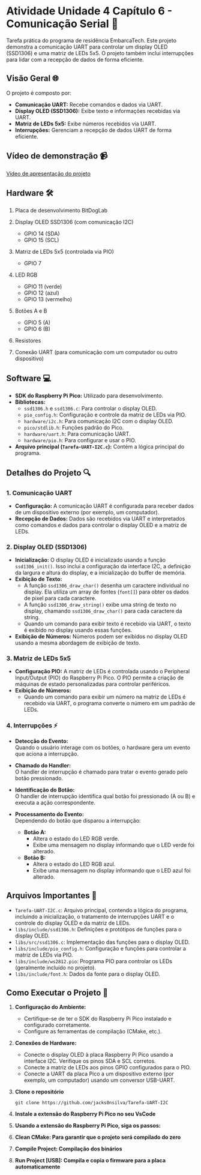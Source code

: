 # Atividade Unidade 4 Capítulo 6 - Comunicação Serial 🚀

Tarefa prática do programa de residência EmbarcaTech.
Este projeto demonstra a comunicação UART para controlar um display OLED (SSD1306) e uma matriz de LEDs 5x5. O projeto também inclui interrupções para lidar com a recepção de dados de forma eficiente.

## Visão Geral 🌐

O projeto é composto por:

- **Comunicação UART:** Recebe comandos e dados via UART.
- **Display OLED (SSD1306):** Exibe texto e informações recebidas via UART.
- **Matriz de LEDs 5x5:** Exibe números recebidos via UART.
- **Interrupções:** Gerenciam a recepção de dados UART de forma eficiente.

## Vídeo de demonstração 📹

[Vídeo de apresentação do projeto](https://drive.google.com/file/d/1p33Xp1W8i2tf9JfYoDewDHImfJSwaRyE/view?usp=drive_link)

## Hardware 🛠️

1. Placa de desenvolvimento BitDogLab
2. Display OLED SSD1306 (com comunicação I2C)
   - GPIO 14 (SDA)
   - GPIO 15 (SCL)
3. Matriz de LEDs 5x5 (controlada via PIO)
   - GPIO 7
4. LED RGB
   - GPIO 11 (verde)
   - GPIO 12 (azul)
   - GPIO 13 (vermelho)
5. Botões A e B

   - GPIO 5 (A)
   - GPIO 6 (B)

6. Resistores

7. Conexão UART (para comunicação com um computador ou outro dispositivo)

## Software 💻

- **SDK do Raspberry Pi Pico:** Utilizado para desenvolvimento.
- **Bibliotecas:**
  - `ssd1306.h` e `ssd1306.c`: Para controlar o display OLED.
  - `pio_config.h`: Configuração e controle da matriz de LEDs via PIO.
  - `hardware/i2c.h`: Para comunicação I2C com o display OLED.
  - `pico/stdlib.h`: Funções padrão do Pico.
  - `hardware/uart.h`: Para comunicação UART.
  - `hardware/pio.h`: Para configurar e usar o PIO.
- **Arquivo principal (`Tarefa-UART-I2C.c`):** Contém a lógica principal do programa.

## Detalhes do Projeto 🔍

### 1. Comunicação UART

- **Configuração:** A comunicação UART é configurada para receber dados de um dispositivo externo (por exemplo, um computador).
- **Recepção de Dados:** Dados são recebidos via UART e interpretados como comandos e dados para controlar o display OLED e a matriz de LEDs.

### 2. Display OLED (SSD1306)

- **Inicialização:** O display OLED é inicializado usando a função `ssd1306_init()`. Isso inclui a configuração da interface I2C, a definição da largura e altura do display, e a inicialização do buffer de memória.
- **Exibição de Texto:**
  - A função `ssd1306_draw_char()` desenha um caractere individual no display. Ela utiliza um array de fontes (`font[]`) para obter os dados de pixel para cada caractere.
  - A função `ssd1306_draw_string()` exibe uma string de texto no display, chamando `ssd1306_draw_char()` para cada caractere da string.
  - Quando um comando para exibir texto é recebido via UART, o texto é exibido no display usando essas funções.
- **Exibição de Números:** Números podem ser exibidos no display OLED usando a mesma abordagem de exibição de texto.

### 3. Matriz de LEDs 5x5

- **Configuração PIO:** A matriz de LEDs é controlada usando o Peripheral Input/Output (PIO) do Raspberry Pi Pico. O PIO permite a criação de máquinas de estado personalizadas para controlar periféricos.
- **Exibição de Números:**
  - Quando um comando para exibir um número na matriz de LEDs é recebido via UART, o programa converte o número em um padrão de LEDs.

### 4. Interrupções ⚡

- **Detecção do Evento:**  
   Quando o usuário interage com os botões, o hardware gera um evento que aciona a interrupção.

- **Chamado do Handler:**  
   O handler de interrupção é chamado para tratar o evento gerado pelo botão pressionado.

- **Identificação do Botão:**  
   O handler de interrupção identifica qual botão foi pressionado (A ou B) e executa a ação correspondente.

- **Processamento do Evento:**  
   Dependendo do botão que disparou a interrupção:

  - **Botão A:**
    - Altera o estado do LED RGB verde.
    - Exibe uma mensagem no display informando que o LED verde foi alterado.
  - **Botão B:**
    - Altera o estado do LED RGB azul.
    - Exibe uma mensagem no display informando que o LED azul foi alterado.

## Arquivos Importantes 📂

- `Tarefa-UART-I2C.c`: Arquivo principal, contendo a lógica do programa, incluindo a inicialização, o tratamento de interrupções UART e o controle do display OLED e da matriz de LEDs.
- `libs/include/ssd1306.h`: Definições e protótipos de funções para o display OLED.
- `libs/src/ssd1306.c`: Implementação das funções para o display OLED.
- `libs/include/pio_config.h`: Configuração e funções para controlar a matriz de LEDs via PIO.
- `libs/include/ws2812.pio`: Programa PIO para controlar os LEDs (geralmente incluído no projeto).
- `libs/include/font.h`: Dados da fonte para o display OLED.

## Como Executar o Projeto 🚀

1.  **Configuração do Ambiente:**
    - Certifique-se de ter o SDK do Raspberry Pi Pico instalado e configurado corretamente.
    - Configure as ferramentas de compilação (CMake, etc.).
2.  **Conexões de Hardware:**

    - Conecte o display OLED à placa Raspberry Pi Pico usando a interface I2C. Verifique os pinos SDA e SCL corretos.
    - Conecte a matriz de LEDs aos pinos GPIO configurados para o PIO.
    - Conecte a UART da placa Pico a um dispositivo externo (por exemplo, um computador) usando um conversor USB-UART.

3.  **Clone o repositório**
    ```
    git clone https://github.com/jacks0nsilva/Tarefa-UART-I2C
    ```
4.  **Instale a extensão do Raspberry Pi Pico no seu VsCode**
5.  **Usando a extensão do Raspberry Pi Pico, siga os passos:**
6.  **Clean CMake: Para garantir que o projeto será compilado do zero**

7.  **Compile Project: Compilação dos binários**

8.  **Run Project [USB]: Compila e copia o firmware para a placa automaticamente**
